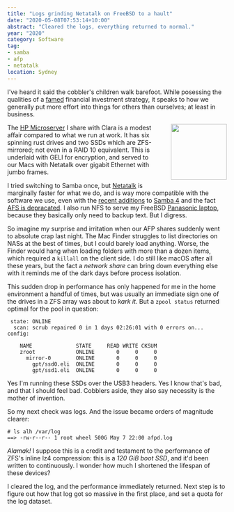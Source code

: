 ```yaml
---
title: "Logs grinding Netatalk on FreeBSD to a hault"
date: "2020-05-08T07:53:14+10:00"
abstract: "Cleared the logs, everything returned to normal."
year: "2020"
category: Software
tag:
- samba
- afp
- netatalk
location: Sydney
---
```

I've heard it said the cobbler's children walk barefoot. While posessing the qualities of a [famed](https://barefootinvestor.com/) financial investment strategy, it speaks to how we generally put more effort into things for others than ourselves; at least in business.

<p><img src="https://rubenerd.com/files/2019/fleet-companioncube@1x.jpg" srcset="https://rubenerd.com/files/2019/fleet-companioncube@1x.jpg 1x, https://rubenerd.com/files/2019/fleet-companioncube@2x.jpg 2x" alt="" style="width:128px; float:right; margin:0 0 1em 2em;" /></p>

The [HP Microserver](https://rubenerd.com/omake/the-fleet/#kyou--the-hp-microserver-gen8-bhyve-box) I share with Clara is a modest affair compared to what we run at work. It has six spinning rust drives and two SSDs which are ZFS-mirrored; not even in a RAID 10 equivalent. This is underlaid with GELI for encryption, and served to our Macs with Netatalk over gigabit Ethernet with jumbo frames.

I tried switching to Samba once, but [Netatalk](http://netatalk.sourceforge.net/) is marginally faster for what we do, and is way more compatible with the software we use, even with the [recent additions](https://support.apple.com/en-us/HT207128) to [Samba 4](https://www.linux-magazine.com/Online/Features/What-s-New-in-Samba-4) and the fact [AFS is depracated](https://www.afp548.com/2013/06/11/smb2-and-you-saying-goodbye-to-afp-in-os-x-mavericks/). I also run NFS to serve my FreeBSD [Panasonic laptop](https://rubenerd.com/omake/the-fleet/#lum-the-panasonic-cf-rz6-lets-note), because they basically only need to backup text. But I digress.

So imagine my surprise and irritation when our AFP shares suddenly went to absolute crap last night. The Mac Finder struggles to list directories on NASs at the best of times, but I could barely load anything. Worse, the Finder would hang when loading folders with more than a dozen items, which required a `killall` on the client side. I do still like macOS after all these years, but the fact a *network share* can bring down everything else with it reminds me of the dark days before process isolation.

This sudden drop in performance has only happened for me in the home environment a handful of times, but was usually an immediate sign one of the drives in a ZFS array was about to *kark it*. But a `zpool status` returned optimal for the pool in question:

     state: ONLINE
      scan: scrub repaired 0 in 1 days 02:26:01 with 0 errors on...
    config:
    
    	NAME              STATE     READ WRITE CKSUM
    	zroot             ONLINE       0     0     0
    	  mirror-0        ONLINE       0     0     0
    	    gpt/ssd0.eli  ONLINE       0     0     0
    	    gpt/ssd1.eli  ONLINE       0     0     0

Yes I'm running these SSDs over the USB3 headers. Yes I know that's bad, and that I should feel bad. Cobblers aside, they also say necessity is the mother of invention.

So my next check was logs. And the issue became orders of magnitude clearer:

    # ls alh /var/log
    ==> -rw-r--r-- 1 root wheel 500G May 7 22:00 afpd.log

*Alamak!* I suppose this is a credit and testament to the performance of ZFS's inline lz4 compression: this is a *120 GiB boot SSD*, and it'd been written to continuously. I wonder how much I shortened the lifespan of these devices?

I cleared the log, and the performance immediately returned. Next step is to figure out how that log got so massive in the first place, and set a quota for the log dataset.

